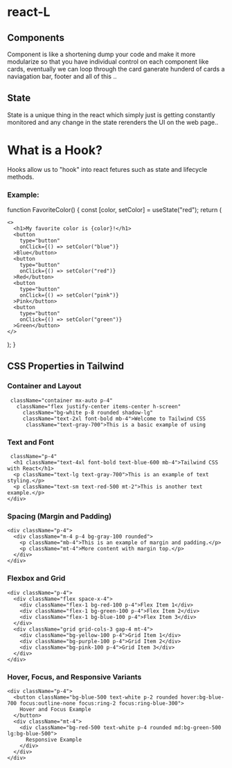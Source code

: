 # react-L
## Components
Component is like a shortening dump your code and make it more modularize so that you have individual control on each component like cards, eventually we can loop through the card ganerate hunderd of cards a naviagation bar, footer and all of this ..

## State
State is a unique thing in the react which simply just is getting constantly monitored and any change in the state rerenders the UI on the web page..

# What is a Hook? 
Hooks allow us to "hook" into react fetures such as state and lifecycle methods. 
### Example: 
function FavoriteColor() {
  const [color, setColor] = useState("red");
  return (

    <>
      <h1>My favorite color is {color}!</h1>
      <button
        type="button"
        onClick={() => setColor("blue")}
      >Blue</button>
      <button
        type="button"
        onClick={() => setColor("red")}
      >Red</button>
      <button
        type="button"
        onClick={() => setColor("pink")}
      >Pink</button>
      <button
        type="button"
        onClick={() => setColor("green")}
      >Green</button>
    </>
    
  );
}

## CSS Properties in Tailwind 
### Container and Layout 

     className="container mx-auto p-4"
       className="flex justify-center items-center h-screen"
         className="bg-white p-8 rounded shadow-lg"
         className="text-2xl font-bold mb-4">Welcome to Tailwind CSS
          className="text-gray-700">This is a basic example of using 
        
### Text and Font

     className="p-4"
      <h1 className="text-4xl font-bold text-blue-600 mb-4">Tailwind CSS with React</h1>
      <p className="text-lg text-gray-700">This is an example of text styling.</p>
      <p className="text-sm text-red-500 mt-2">This is another text example.</p>
    </div>


### Spacing (Margin and Padding)

    <div className="p-4">
      <div className="m-4 p-4 bg-gray-100 rounded">
        <p className="mb-4">This is an example of margin and padding.</p>
        <p className="mt-4">More content with margin top.</p>
      </div>
    </div>
 

### Flexbox and Grid

    <div className="p-4">
      <div className="flex space-x-4">
        <div className="flex-1 bg-red-100 p-4">Flex Item 1</div>
        <div className="flex-1 bg-green-100 p-4">Flex Item 2</div>
        <div className="flex-1 bg-blue-100 p-4">Flex Item 3</div>
      </div>
      <div className="grid grid-cols-3 gap-4 mt-4">
        <div className="bg-yellow-100 p-4">Grid Item 1</div>
        <div className="bg-purple-100 p-4">Grid Item 2</div>
        <div className="bg-pink-100 p-4">Grid Item 3</div>
      </div>
    </div>


### Hover, Focus, and Responsive Variants

    <div className="p-4">
      <button className="bg-blue-500 text-white p-2 rounded hover:bg-blue-700 focus:outline-none focus:ring-2 focus:ring-blue-300">
        Hover and Focus Example
      </button>
      <div className="mt-4">
        <div className="bg-red-500 text-white p-4 rounded md:bg-green-500 lg:bg-blue-500">
          Responsive Example
        </div>
      </div>
    </div>

